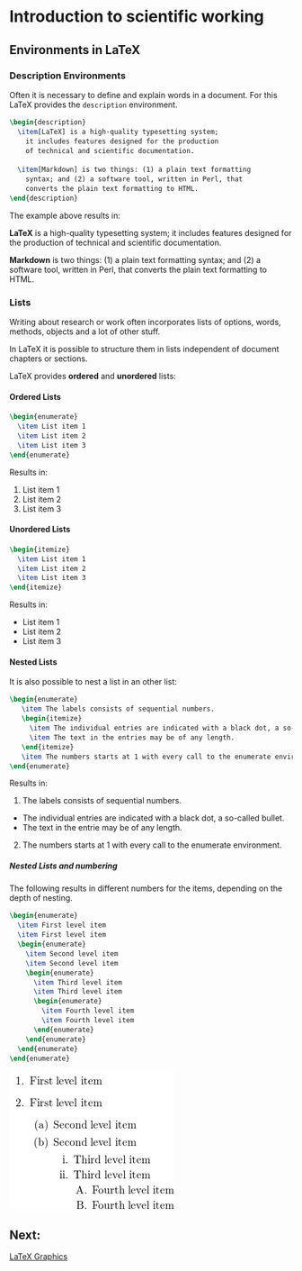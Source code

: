# Introduction to scientific working

## Environments in LaTeX

### Description Environments

Often it is necessary to define and explain words in a document.
For this LaTeX provides the `description` environment.

```Latex
\begin{description}
  \item[LaTeX] is a high-quality typesetting system;
    it includes features designed for the production
    of technical and scientific documentation.

  \item[Markdown] is two things: (1) a plain text formatting
    syntax; and (2) a software tool, written in Perl, that
    converts the plain text formatting to HTML.
\end{description}
```

The example above results in:

**LaTeX** is a high-quality typesetting system;
  it includes features designed for the production
  of technical and scientific documentation.

**Markdown** is two things: (1) a plain text formatting
  syntax; and (2) a software tool, written in Perl, that
  converts the plain text formatting to HTML.

### Lists

Writing about research or work often incorporates lists of options, words,
methods, objects and a lot of other stuff.

In LaTeX it is possible to structure them in lists independent of document
chapters or sections.

LaTeX provides **ordered** and **unordered** lists:

#### Ordered Lists

```Latex
\begin{enumerate}
  \item List item 1
  \item List item 2
  \item List item 3
\end{enumerate}
```

Results in:

1. List item 1
2. List item 2
3. List item 3

#### Unordered Lists

```Latex
\begin{itemize}
  \item List item 1
  \item List item 2
  \item List item 3
\end{itemize}
```

Results in:

- List item 1
- List item 2
- List item 3

#### Nested Lists

It is also possible to nest a list in an other list:

```Latex
\begin{enumerate}
   \item The labels consists of sequential numbers.
   \begin{itemize}
     \item The individual entries are indicated with a black dot, a so-called bullet.
     \item The text in the entries may be of any length.
   \end{itemize}
   \item The numbers starts at 1 with every call to the enumerate environment.
\end{enumerate}
```

Results in:

1. The labels consists of sequential numbers.
  - The individual entries are indicated with a black dot, a so-called bullet.
  - The text in the entrie may be of any length.
2. The numbers starts at 1 with every call to the enumerate environment.

##### Nested Lists and numbering

The following results in different numbers for the items, depending on the depth
of nesting.

```Latex
\begin{enumerate}
  \item First level item
  \item First level item
  \begin{enumerate}
    \item Second level item
    \item Second level item
    \begin{enumerate}
      \item Third level item
      \item Third level item
      \begin{enumerate}
        \item Fourth level item
        \item Fourth level item
      \end{enumerate}
    \end{enumerate}
  \end{enumerate}
\end{enumerate}
```

![Nested Ordered List](LaTeX_Nested-Lists-Ordered-List.png)

## Next:

[LaTeX Graphics](LaTeX-Graphics.md)
